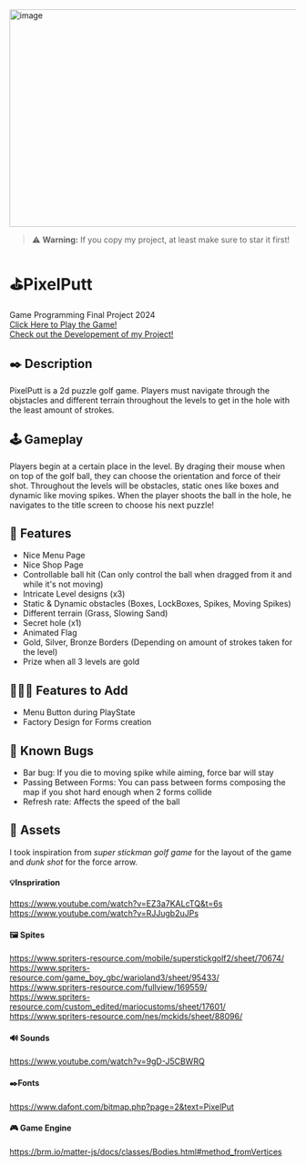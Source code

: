 <img width="1375" height="382" alt="image" src="https://github.com/user-attachments/assets/e9ed1074-aa9b-4af9-a7b2-fc1d98988658" />

> ⚠️ **Warning:** If you copy my project, at least make sure to star it first!

# ⛳PixelPutt
Game Programming Final Project 2024 <br>
<a href="https://gregster31.github.io/PixelPutt/">Click Here to Play the Game!</a> <br>
<a href="https://www.youtube.com/watch?v=eOvWdbChDVg">Check out the Developement of my Project!</a>

## ✒️ Description
PixelPutt is a 2d puzzle golf game. Players must navigate through the objstacles and different terrain throughout the levels to get in the hole with the least amount of strokes.

## 🕹️ Gameplay
Players begin at a certain place in the level. By draging their mouse when on top of the golf ball, they can choose the orientation and force of their shot. Throughout the levels will be obstacles, static ones like boxes and dynamic like moving spikes. When the player shoots the ball in the hole, he navigates to the title screen to choose his next puzzle!

## 📃 Features
- Nice Menu Page
- Nice Shop Page
- Controllable ball hit (Can only control the ball when dragged from it and while it's not moving)
- Intricate Level designs (x3)
- Static & Dynamic obstacles (Boxes, LockBoxes, Spikes, Moving Spikes)
- Different terrain (Grass, Slowing Sand)
- Secret hole (x1)
- Animated Flag
- Gold, Silver, Bronze Borders (Depending on amount of strokes taken for the level)
- Prize when all 3 levels are gold

## 👷🏼‍♂️ Features to Add
- Menu Button during PlayState
- Factory Design for Forms creation

## 👾 Known Bugs
- Bar bug: If you die to moving spike while aiming, force bar will stay
- Passing Between Forms: You can pass between forms composing the map if you shot hard enough when 2 forms collide
- Refresh rate: Affects the speed of the ball

## 🎨 Assets
I took inspiration from _super stickman golf game_ for the layout of the game and _dunk shot_ for the force arrow.

#### 💡Inspriration 
https://www.youtube.com/watch?v=EZ3a7KALcTQ&t=6s <br>
https://www.youtube.com/watch?v=RJJugb2uJPs

#### 🖼️ Spites 
https://www.spriters-resource.com/mobile/superstickgolf2/sheet/70674/ <br>
https://www.spriters-resource.com/game_boy_gbc/warioland3/sheet/95433/ <br>
https://www.spriters-resource.com/fullview/169559/ <br>
https://www.spriters-resource.com/custom_edited/mariocustoms/sheet/17601/ <br>
https://www.spriters-resource.com/nes/mckids/sheet/88096/ <br>

#### 🔊 Sounds 
https://www.youtube.com/watch?v=9gD-J5CBWRQ

#### ✒️Fonts
https://www.dafont.com/bitmap.php?page=2&text=PixelPut

#### 🎮 Game Engine 
https://brm.io/matter-js/docs/classes/Bodies.html#method_fromVertices


